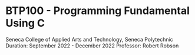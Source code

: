 # BTP100 - Programming Fundamental Using C
Seneca College of Applied Arts and Technology, Seneca Polytechnic
Duration: September 2022 - December 2022
Professor: Robert Robson

